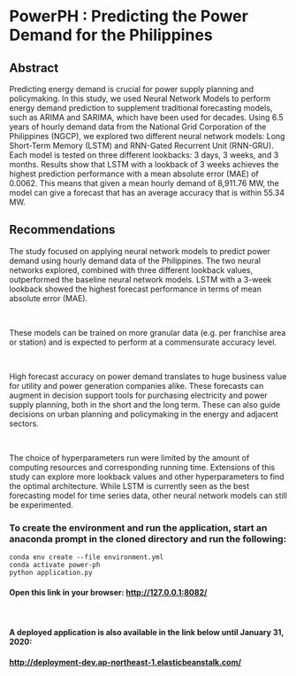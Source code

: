 # PowerPH : Predicting the Power Demand for the Philippines
## Abstract
Predicting energy demand is crucial for power supply planning and policymaking. In this study, we used Neural Network Models to perform energy demand prediction to supplement traditional forecasting models, such as ARIMA and SARIMA, which have been used for decades. Using 6.5 years of hourly demand data from the National Grid Corporation of the Philippines (NGCP), we explored two different neural network models: Long Short-Term Memory (LSTM) and RNN-Gated Recurrent Unit (RNN-GRU). Each model is tested on three different lookbacks: 3 days, 3 weeks, and 3 months. Results show that LSTM with a lookback of 3 weeks achieves the highest prediction performance with a mean absolute error (MAE) of 0.0062. This means that given a mean hourly demand of 8,911.76 MW, the model can give a forecast that has an average accuracy that is within 55.34 MW.

## Recommendations
The study focused on applying neural network models to predict power demand using hourly demand data of the Philippines. The two neural networks explored, combined with three different lookback values, outperformed the baseline neural network models. LSTM with a 3-week lookback showed the highest forecast performance in terms of mean absolute error (MAE).  

<br>

These models can be trained on more granular data (e.g. per franchise area or station) and is expected to perform at a commensurate accuracy level.  

<br>

High forecast accuracy on power demand translates to huge business value for utility and power generation companies alike. These forecasts can augment in decision support tools for purchasing electricity and power supply planning, both in the short and the long term. These can also guide decisions on urban planning and policymaking in the energy and adjacent sectors.  

<br>

The choice of hyperparameters run were limited by the amount of computing resources and corresponding running time. Extensions of this study can explore more lookback values and other hyperparameters to find the optimal architecture. While LSTM is currently seen as the best forecasting model for time series data, other neural network models can still be experimented.  




### To create the environment and run the application, start an anaconda prompt in the cloned directory and run the following:

`conda env create --file environment.yml`  
`conda activate power-ph`  
`python application.py`  


#### Open this link in your browser: http://127.0.0.1:8082/

<br>

#### A deployed application is also available in the link below until January 31, 2020:  
#### http://deployment-dev.ap-northeast-1.elasticbeanstalk.com/

